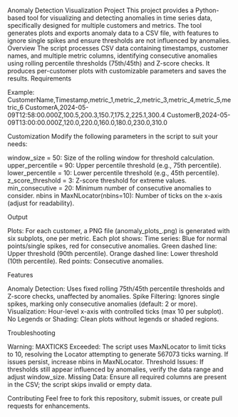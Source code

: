 Anomaly Detection Visualization Project
This project provides a Python-based tool for visualizing and detecting anomalies in time series data, specifically designed for multiple customers and metrics. The tool generates plots and exports anomaly data to a CSV file, with features to ignore single spikes and ensure thresholds are not influenced by anomalies.
Overview
The script processes CSV data containing timestamps, customer names, and multiple metric columns, identifying consecutive anomalies using rolling percentile thresholds (75th/45th) and Z-score checks. It produces per-customer plots with customizable parameters and saves the results.
Requirements


Example:
CustomerName,Timestamp,metric_1,metric_2,metric_3,metric_4,metric_5,metric_6
CustomerA,2024-05-09T12:58:00.000Z,100.5,200.3,150.7,175.2,225.1,300.4
CustomerB,2024-05-09T13:00:00.000Z,120.0,220.0,160.0,180.0,230.0,310.0


Customization
Modify the following parameters in the script to suit your needs:

window_size = 50: Size of the rolling window for threshold calculation.
upper_percentile = 90: Upper percentile threshold (e.g., 75th percentile).
lower_percentile = 10: Lower percentile threshold (e.g., 45th percentile).
z_score_threshold = 3: Z-score threshold for extreme values.
min_consecutive = 20: Minimum number of consecutive anomalies to consider.
nbins in MaxNLocator(nbins=10): Number of ticks on the x-axis (adjust for readability).

Output

Plots: For each customer, a PNG file (anomaly_plots_<CustomerName>.png) is generated with six subplots, one per metric. Each plot shows:
Time series: Blue for normal points/single spikes, red for consecutive anomalies.
Green dashed line: Upper threshold (90th percentile).
Orange dashed line: Lower threshold (10th percentile).
Red points: Consecutive anomalies.


Features

Anomaly Detection: Uses fixed rolling 75th/45th percentile thresholds and Z-score checks, unaffected by anomalies.
Spike Filtering: Ignores single spikes, marking only consecutive anomalies (default: 2 or more).
Visualization: Hour-level x-axis with controlled ticks (max 10 per subplot).
No Legends or Shading: Clean plots without legends or shaded regions.

Troubleshooting

Warning: MAXTICKS Exceeded: The script uses MaxNLocator to limit ticks to 10, resolving the Locator attempting to generate 567073 ticks warning. If issues persist, increase nbins in MaxNLocator.
Threshold Issues: If thresholds still appear influenced by anomalies, verify the data range and adjust window_size.
Missing Data: Ensure all required columns are present in the CSV; the script skips invalid or empty data.

Contributing
Feel free to fork this repository, submit issues, or create pull requests for enhancements.
